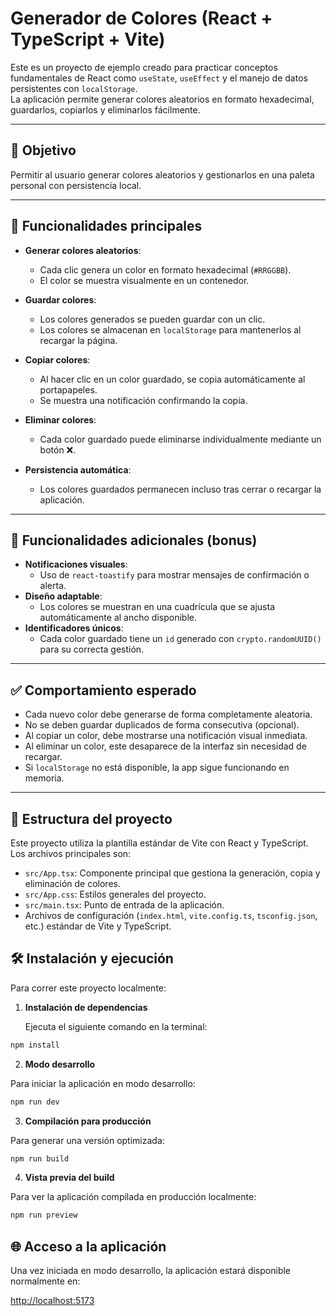 # Generador de Colores (React + TypeScript + Vite)

Este es un proyecto de ejemplo creado para practicar conceptos fundamentales de React como `useState`, `useEffect` y el manejo de datos persistentes con `localStorage`.  
La aplicación permite generar colores aleatorios en formato hexadecimal, guardarlos, copiarlos y eliminarlos fácilmente.

---

## 🧠 Objetivo

Permitir al usuario generar colores aleatorios y gestionarlos en una paleta personal con persistencia local.

---

## 🚀 Funcionalidades principales

- **Generar colores aleatorios**:  
  - Cada clic genera un color en formato hexadecimal (`#RRGGBB`).  
  - El color se muestra visualmente en un contenedor.

- **Guardar colores**:  
  - Los colores generados se pueden guardar con un clic.  
  - Los colores se almacenan en `localStorage` para mantenerlos al recargar la página.

- **Copiar colores**:  
  - Al hacer clic en un color guardado, se copia automáticamente al portapapeles.  
  - Se muestra una notificación confirmando la copia.

- **Eliminar colores**:  
  - Cada color guardado puede eliminarse individualmente mediante un botón ❌.

- **Persistencia automática**:  
  - Los colores guardados permanecen incluso tras cerrar o recargar la aplicación.

---

## 🧩 Funcionalidades adicionales (bonus)

- **Notificaciones visuales**:  
  - Uso de `react-toastify` para mostrar mensajes de confirmación o alerta.  
- **Diseño adaptable**:  
  - Los colores se muestran en una cuadrícula que se ajusta automáticamente al ancho disponible.  
- **Identificadores únicos**:  
  - Cada color guardado tiene un `id` generado con `crypto.randomUUID()` para su correcta gestión.

---

## ✅ Comportamiento esperado

- Cada nuevo color debe generarse de forma completamente aleatoria.  
- No se deben guardar duplicados de forma consecutiva (opcional).  
- Al copiar un color, debe mostrarse una notificación visual inmediata.  
- Al eliminar un color, este desaparece de la interfaz sin necesidad de recargar.  
- Si `localStorage` no está disponible, la app sigue funcionando en memoria.

---

## 📁 Estructura del proyecto

Este proyecto utiliza la plantilla estándar de Vite con React y TypeScript.  
Los archivos principales son:

- `src/App.tsx`: Componente principal que gestiona la generación, copia y eliminación de colores.  
- `src/App.css`: Estilos generales del proyecto.  
- `src/main.tsx`: Punto de entrada de la aplicación.  
- Archivos de configuración (`index.html`, `vite.config.ts`, `tsconfig.json`, etc.) estándar de Vite y TypeScript.

## 🛠️ Instalación y ejecución

Para correr este proyecto localmente:

1. **Instalación de dependencias**

   Ejecuta el siguiente comando en la terminal:

```powershell
npm install
```

2. **Modo desarrollo**

Para iniciar la aplicación en modo desarrollo:

```powershell
npm run dev
```

3. **Compilación para producción**

Para generar una versión optimizada:

```powershell
npm run build
```

4. **Vista previa del build**

Para ver la aplicación compilada en producción localmente:

```powershell
npm run preview
```

## 🌐 Acceso a la aplicación

Una vez iniciada en modo desarrollo, la aplicación estará disponible normalmente en:

[http://localhost:5173](http://localhost:5173)